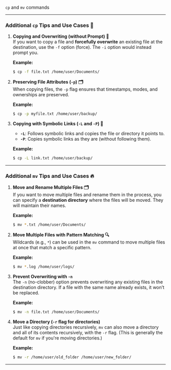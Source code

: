 `cp` and `mv` commands 

---

### **Additional `cp` Tips and Use Cases** 🌟

1. **Copying and Overwriting (without Prompt) 🛑**  
   If you want to copy a file and **forcefully overwrite** an existing file at the destination, use the `-f` option (force). The `-i` option would instead prompt you.

   **Example:**  
   ```bash
   $ cp -f file.txt /home/user/Documents/
   ```

2. **Preserving File Attributes (`-p`) 🗂️**  
   When copying files, the `-p` flag ensures that timestamps, modes, and ownerships are preserved.

   **Example:**  
   ```bash
   $ cp -p myfile.txt /home/user/backup/
   ```

3. **Copying with Symbolic Links (`-L` and `-P`) 🔗**  
   - **`-L`**: Follows symbolic links and copies the file or directory it points to.
   - **`-P`**: Copies symbolic links as they are (without following them).

   **Example:**  
   ```bash
   $ cp -L link.txt /home/user/backup/
   ```

---

### **Additional `mv` Tips and Use Cases** 🔥

1. **Move and Rename Multiple Files 🗂️**  
   If you want to move multiple files and rename them in the process, you can specify a **destination directory** where the files will be moved. They will maintain their names.

   **Example:**  
   ```bash
   $ mv *.txt /home/user/Documents/
   ```

2. **Move Multiple Files with Pattern Matching 🔍**  
   Wildcards (e.g., `*`) can be used in the `mv` command to move multiple files at once that match a specific pattern.

   **Example:**  
   ```bash
   $ mv *.log /home/user/logs/
   ```

3. **Prevent Overwriting with `-n`**  
   The `-n` (no-clobber) option prevents overwriting any existing files in the destination directory. If a file with the same name already exists, it won’t be replaced.

   **Example:**  
   ```bash
   $ mv -n file.txt /home/user/Documents/
   ```

4. **Move a Directory (`-r` flag for directories)**  
   Just like copying directories recursively, `mv` can also move a directory and all of its contents recursively, with the `-r` flag. (This is generally the default for `mv` if you're moving directories.)

   **Example:**  
   ```bash
   $ mv -r /home/user/old_folder /home/user/new_folder/
   ```

---
